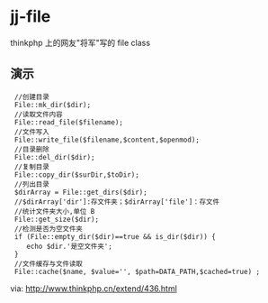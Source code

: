 # jj-file
thinkphp 上的网友"将军"写的 file class

## 演示

     //创建目录
     File::mk_dir($dir);
     //读取文件内容
     File::read_file($filename);
     //文件写入
     File::write_file($filename,$content,$openmod);
     //目录删除
     File::del_dir($dir);
     //复制目录
     File::copy_dir($surDir,$toDir);
     //列出目录
     $dirArray = File::get_dirs($dir);
     //$dirArray['dir']:存文件夹；$dirArray['file']：存文件
     //统计文件夹大小,单位 B
     File::get_size($dir);
     //检测是否为空文件夹
     if (File::empty_dir($dir)==true && is_dir($dir)) {
        echo $dir.'是空文件夹';
     }
     //文件缓存与文件读取
     File::cache($name, $value='', $path=DATA_PATH,$cached=true) ;

via: http://www.thinkphp.cn/extend/436.html
